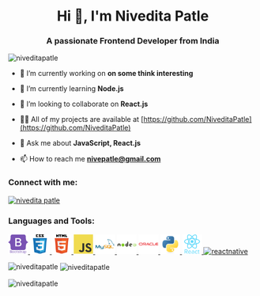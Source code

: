 <h1 align="center">Hi 👋, I'm Nivedita Patle</h1>
<h3 align="center">A passionate Frontend Developer from India</h3>

<p align="left"> <img src="https://komarev.com/ghpvc/?username=niveditapatle&label=Profile%20views&color=0e75b6&style=flat" alt="niveditapatle" /> </p>

- 🔭 I’m currently working on **on some think interesting**

- 🌱 I’m currently learning **Node.js**

- 👯 I’m looking to collaborate on **React.js**

- 👨‍💻 All of my projects are available at [https://github.com/NiveditaPatle](https://github.com/NiveditaPatle)

- 💬 Ask me about **JavaScript, React.js**

- 📫 How to reach me **nivepatle@gmail.com**

<h3 align="left">Connect with me:</h3>
<p align="left">
<a href="https://linkedin.com/in/nivedita patle" target="blank"><img align="center" src="https://raw.githubusercontent.com/rahuldkjain/github-profile-readme-generator/master/src/images/icons/Social/linked-in-alt.svg" alt="nivedita patle" height="30" width="40" /></a>
</p>

<h3 align="left">Languages and Tools:</h3>
<p align="left"> <a href="https://getbootstrap.com" target="_blank" rel="noreferrer"> <img src="https://raw.githubusercontent.com/devicons/devicon/master/icons/bootstrap/bootstrap-plain-wordmark.svg" alt="bootstrap" width="40" height="40"/> </a> <a href="https://www.w3schools.com/css/" target="_blank" rel="noreferrer"> <img src="https://raw.githubusercontent.com/devicons/devicon/master/icons/css3/css3-original-wordmark.svg" alt="css3" width="40" height="40"/> </a> <a href="https://www.w3.org/html/" target="_blank" rel="noreferrer"> <img src="https://raw.githubusercontent.com/devicons/devicon/master/icons/html5/html5-original-wordmark.svg" alt="html5" width="40" height="40"/> </a> <a href="https://developer.mozilla.org/en-US/docs/Web/JavaScript" target="_blank" rel="noreferrer"> <img src="https://raw.githubusercontent.com/devicons/devicon/master/icons/javascript/javascript-original.svg" alt="javascript" width="40" height="40"/> </a> <a href="https://www.mysql.com/" target="_blank" rel="noreferrer"> <img src="https://raw.githubusercontent.com/devicons/devicon/master/icons/mysql/mysql-original-wordmark.svg" alt="mysql" width="40" height="40"/> </a> <a href="https://nodejs.org" target="_blank" rel="noreferrer"> <img src="https://raw.githubusercontent.com/devicons/devicon/master/icons/nodejs/nodejs-original-wordmark.svg" alt="nodejs" width="40" height="40"/> </a> <a href="https://www.oracle.com/" target="_blank" rel="noreferrer"> <img src="https://raw.githubusercontent.com/devicons/devicon/master/icons/oracle/oracle-original.svg" alt="oracle" width="40" height="40"/> </a> <a href="https://www.python.org" target="_blank" rel="noreferrer"> <img src="https://raw.githubusercontent.com/devicons/devicon/master/icons/python/python-original.svg" alt="python" width="40" height="40"/> </a> <a href="https://reactjs.org/" target="_blank" rel="noreferrer"> <img src="https://raw.githubusercontent.com/devicons/devicon/master/icons/react/react-original-wordmark.svg" alt="react" width="40" height="40"/> </a> <a href="https://reactnative.dev/" target="_blank" rel="noreferrer"> <img src="https://reactnative.dev/img/header_logo.svg" alt="reactnative" width="40" height="40"/> </a> </p>

<p><img align="left" src="https://github-readme-stats.vercel.app/api/top-langs?username=niveditapatle&show_icons=true&locale=en&layout=compact" alt="niveditapatle" /></p>

<p>&nbsp;<img align="center" src="https://github-readme-stats.vercel.app/api?username=niveditapatle&show_icons=true&locale=en" alt="niveditapatle" /></p>

<p><img align="center" src="https://github-readme-streak-stats.herokuapp.com/?user=niveditapatle&" alt="niveditapatle" /></p>
